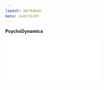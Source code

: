```yaml
---
layout: markdown
menu: overzicht
---
```


**PsychoDynamica**



![aurakaart](images/aurakaart.pdf)

